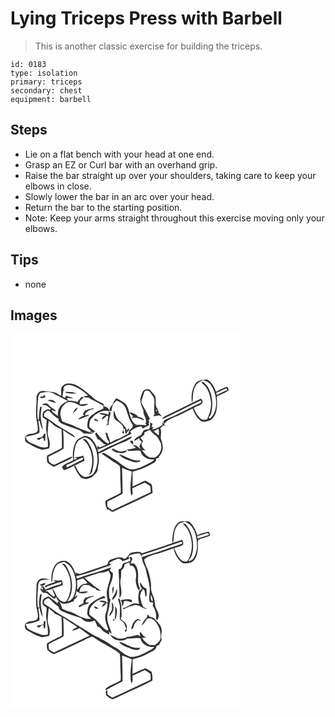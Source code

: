 # Lying Triceps Press with Barbell
> This is another classic exercise for building the triceps.

``` 
id: 0183 
type: isolation 
primary: triceps 
secondary: chest 
equipment: barbell 
``` 

## Steps

 - Lie on a flat bench with your head at one end.
 - Grasp an EZ or Curl bar with an overhand grip.
 - Raise the bar straight up over your shoulders, taking care to keep your elbows in close.
 - Slowly lower the bar in an arc over your head.
 - Return the bar to the starting position.
 - Note: Keep your arms straight throughout this exercise moving only your elbows.

## Tips

 - none

## Images

<svg width="368" height="300" viewBox="0 0 276 225" xmlns="http://www.w3.org/2000/svg">
  <g fill="#FFF">
    <path d="M0 0h276v225H0V0m221.39 60.31c-3.86 6.63-4.91 14.88-3.62 22.36 1.4-3.05.87-6.45 1.25-9.69.51-4.42 1.59-8.97 4.32-12.58 1.85-2.51 5.02-3.32 7.57-4.89 3.69 1.07 7.53 2.52 9.7 5.92 4.53 6.89 6.65 15.35 6.12 23.56-.53 6.12-2.32 12.77-7.44 16.67-.55-.48-1.09-.97-1.62-1.47 2.45-1.63 3.08-4.65 3.69-7.32 1.32-6.99 1.06-14.37-.93-21.21-1.99-5.65-4.78-11.82-10.52-14.51-.09.48-.28 1.45-.37 1.93 6.99 4.69 9.87 13.36 10.82 21.36 1.21 7.77-1.48 15.41-4.69 22.37-2.21.25-4.75 1.01-6.66-.56-4.36-3.29-7.01-8.32-9.11-13.23 3.32-2.84 9.79-2.75 10.83-7.92-.68-1.15-1.35-2.3-2.01-3.45-3.67 1.81-7.33 3.64-11.1 5.23-9.6 5.14-19.57 9.52-29.25 14.49-2.39 1.21-5.22 2.11-6.6 4.6 1.35-.36 2.7-.74 4.01-1.26 14.19-6.77 28.2-13.98 42.45-20.63 2.31 1.81-.79 3.08-2.23 3.78-10.06 4.65-19.86 9.83-29.88 14.55-4.15 1.77-8.42 3.33-12.23 5.77-.78 1.2.25 2.84.07 4.23-.44-.66-1.33-1.97-1.77-2.63.05.9.16 2.7.22 3.6-3.87 2.38-7.93 4.99-12.6 5.23.48-.77 1.45-2.31 1.94-3.08-.6.13-1.79.37-2.38.49.41-1.36.78-2.74 1.06-4.14-.74-.43-2.23-1.3-2.98-1.74.34 2.91.38 5.79-1.35 8.31-2.09.35-4.5-.01-6.23 1.47-1.43 1.39-1.86 3.43-2.89 5.08-2.98 2.11-6.86 3.6-8.8 6.8 2.29.29 4.1-1.67 6.03-2.64.72 1.75 1.83 3.27 3.27 4.49-1.08 1.71-2.02 3.5-2.91 5.32.55 1.14 1.09 2.28 1.62 3.43-2.85-1.96-5.19-5.8-9.18-4.65 1.17.96 2.36 1.93 3.61 2.81-3.41 1-6.81 2.25-10.43 1.83l.68 1.87c5.08 1.11 10.13-1.7 15.14.24 1.59 7.44 9.63 11.15 16.69 10.16-4.16 4.31-10.16 5.9-15.16 8.97-4.54 1.75-9.54 3.73-14.47 2.75-5.6-2.18-10.36-5.96-14.98-9.7-5.41-3.24-10.5-7.02-16.05-10.01l-2.76 1c3.7 2.72 7.72 5 11.28 7.91 3.35 2.72 7.7 4.09 10.58 7.4.86 5.26.5 10.65.7 15.96-.09 5.32.98 10.66.27 15.97-5.17 3.08-10.82 5.25-16.08 8.18-.99.65-2.53 1.43-2.12 2.88.24 2.68.22 5.59 1.8 7.9l-.22.99c.53-.04 1.6-.12 2.13-.15 1.96 1.12 3.98 3.9 6.42 2.32 15.45-7.45 31.2-14.31 46.46-22.16-.12-3.47-.33-6.96-1.13-10.35-2.5-1.41-4.78-3.26-7.47-4.31-1.8.1-3.3 1.2-4.87 1.97-3.42 1.94-7.15 3.22-10.73 4.83.37-5.88.13-11.76.26-17.64 9.2-2.08 17.76-6.14 25.89-10.81 2-.93 2.35-3.09 2.63-5.05 1.2-.44 2.42-.87 3.64-1.29-.24-.12-.71-.36-.95-.48 2.23-2.5 4.42-5.33 4.69-8.8.89-4.48-.67-8.83-2-13.04-.58-4.24 1.31-8.65-.72-12.71 1.25-1.15 2.47-2.34 3.65-3.56.44.31 1.32.93 1.75 1.24l-.72-3.07c4.18-4.87 10.31-7.25 16.16-9.45 6.07-2.65 11.86-5.91 17.86-8.72l.46.5c1.97 5.92 5.2 12.07 10.99 15 3.73 1.13 7.71-.61 11.08-2.17 8.12-6.75 7.04-18.45 6.61-27.92 4.69-2.54 10.09-3.95 14.25-7.36-.15-1.62-1.01-4.78-3.21-3.94-4.11 1.63-8.16 3.49-11.9 5.86-2.31-5.69-4.94-12.18-10.85-14.94-5.12.43-11.68.49-14.48 5.65M63.09 62.1c-3.68 2.71-1.81 7.87-2.29 11.73-.5-.04-1.51-.12-2.02-.17-4.1-4.72-10.95-3.94-16.54-4.93-3.15-.64-7.36-.74-9.07 2.57-2.55 2.65-1.91 6.42-1.88 9.75-.6 5.29-.51 10.62-.64 15.93-.09 6.07 2.43 11.86 2.19 17.92-.17 3.83-4.7 4.53-7.7 4.97-2.89.15-5.88 1.1-7.64 3.54-.52 2.63-.19 6.18 2.59 7.44 5.2 2.81 10.31 5.96 16.02 7.64 3.5.98 7.05-.19 10.4-1.17.59-2.76.97-5.62.37-8.41-.47-3.65-2.72-6.98-2.24-10.76.33-4.67.53-9.35 1.19-13.99 2.2 1.72 4.27 3.59 6.36 5.44 2.78 2.05 5.99 3.41 9.08 4.91.3 7.5.57 15 .37 22.5-5.87 3.09-11.99 5.75-17.71 9.1-.47 2.78-.48 5.85.64 8.49 2.18 2.02 4.88 3.37 7.37 4.94 6.66-3.26 13.51-6.1 20.11-9.46 1.31-.51 1.7-1.9 2.31-3.01-6.96 2.62-13.46 6.29-20.25 9.3-2.86 1.65-5.55-1.23-7.74-2.81-.54-1.96-.63-4.01-.9-6.01 5.85-3.67 12.61-5.77 18.22-9.79.47-7.48-.03-15.01-.53-22.48 4.44 3.61 9.44 6.49 14.43 9.26-.53-1.67-1.73-2.92-3.18-3.81-8.1-5.29-16.87-9.55-24.51-15.53-2.98-2.4-6.31-4.33-9.61-6.25.32-1.47-.66-3.61 1-4.47 1.67-1.08 3.85-3.83 5.72-1.5 3.24 3.26 6.28 6.93 10.61 8.83-.02.55-.05 1.66-.07 2.22 1.17 1.27 2.17 2.83 3.8 3.57 6.91 3.06 14.12 5.34 21.24 7.88 2.54 1.24 4.27 4.14 7.33 4.23 3.45.08 6.99.16 10.36-.71-3.04-.3-5.96-1.2-8.98-1.55 2.65-.6 5.24.1 7.77.83 1.88.45 2.14-1.68 2.53-2.93l-.86 1.31c-1.94-1.81-4.39-3.08-6.1-5.13-.48-2.46.47-4.96.68-7.42 4.93-7.68 13.88-13.75 23.36-11.39-.24-3.96-4.14-5.13-7.32-6.11l.52-2.48c-2.43-1.17-4.87-2.35-7.26-3.6-3.87-1.91-6.45-5.53-10.05-7.82-4.82-4.5-10.36-8.18-16.09-11.4-4.82-1.68-11.37-3.4-15.39.79m95.62 7.35a40.963 40.963 0 0 0-2.98 9.02c-.09 4.73 1.9 9.18 3.74 13.45-.62 5.49 4.97 10 2.55 15.52.29.56.86 1.68 1.15 2.24-3.47-.01-6.9-.74-10.38-.36-4.57-.3-6.62-4.94-8.37-8.52-2.3-6.09-2.38-13.7-7.89-18.06-3.31-1.75-6.07-4.53-9.73-5.54-1.35 1.62-2.56 3.36-3.27 5.36-1.22 3.33-5.07 5.63-4.63 9.5.18 1.44 1.78.71 2.37.06.19-2.44.99-4.77 1.47-7.16 1.43-1.67 2.92-3.29 4.38-4.94 4.39 1.38 8.57 4.07 10.79 8.21 2.72 7.14 4.3 14.94 8.93 21.19-.41 1.28-.23 2.92-1.52 3.74-2.14 1.65-3.28 4.09-4 6.64-4.6 1.87-8.48 5.19-13.25 6.65-2.99 1.01-5.79 2.48-8.49 4.08-.28-.98-.47-1.98-.59-2.99-.53-1.97-1.19-3.92-2.21-5.69-.07-.66-.22-1.99-.3-2.65-.83-.32-1.67-.64-2.51-.96.62 3.99 1.71 8.11 4.41 11.24-.18.59-.54 1.77-.73 2.36-6.25-2.89-10.55-8.57-14.84-13.71-.42.72-.83 1.44-1.24 2.17 1.05 1.98 2 4 2.95 6.03 4.43 1.02 5.77 6.82 10.89 6.3-2.77 1.12-5.44 2.47-8.24 3.53-.81-.43-2.43-1.28-3.25-1.71.22 1.13.66 3.4.87 4.53 14-5.45 27.31-12.5 40.64-19.37-.5-.58-1.51-1.74-2.02-2.32 3.87-3.28 8.61-6.63 13.95-6.13.26.63.78 1.88 1.04 2.5 2.71-1.46 5.61-2.57 8.14-4.33-.21-.63-.64-1.89-.86-2.52.3-.36.91-1.08 1.22-1.44-.39-.23-1.15-.67-1.53-.9.45-.64 1.36-1.92 1.81-2.57-2.51-4.83-4.73-9.83-7.61-14.47-1.13-2-2.79-4.01-2.46-6.46.4-2.73 1.73-5.2 2.42-7.86.61-1.68.58-3.95 2.42-4.86a14.3 14.3 0 0 1 4.08.01c2.06 2.19 3.55 4.85 5.44 7.18 3.09 6.51-.65 13.98 1.55 20.65-.57.84-1.16 1.66-1.75 2.49 2.33.42 4.63-.34 6.88-.86 1.06.47 2.12.94 3.19 1.39-.86-1.89-2.14-3.53-3.88-4.68l.2-2.2c-.61-.19-1.83-.56-2.44-.74l.13 2.51c-.43-.96-.83-1.94-1.23-2.91 1.18.05 2.35.13 3.53.22-6.19-4.86-.5-14-5.9-19.08-1.71-1.93-3.29-4-5.21-5.73-2.83-.19-6.38.07-7.83 2.95m-34.88 22.5c-.13 4.02-.9 9.54 3.26 11.91 3.15 1.82 5.89 4.23 8.08 7.13.02.66.04 1.98.06 2.64l2.27.48c-.03 2.17-.15 4.42 1.07 6.35.8-1.44 1.62-2.87 2.45-4.29l1.01.79c.11-1.32.23-2.64.34-3.96-.72.68-2.16 2.05-2.89 2.74-1.62-6.65-8.53-9.6-12-15.06-1.39-2.84-2.13-5.95-3.65-8.73m-6.03 1.32c-.02.91-.07 2.73-.09 3.65-3.61-1.09-7.37-2.26-11.18-1.63 1.99 2.01 4.92 1.9 7.52 2.32-2.4.96-4.55 2.54-4.3 5.39 1.99-1.33 3.92-2.79 5.54-4.57l1.9.04c-.15 1.76-.3 3.52-.41 5.28-.52.06-1.57.17-2.09.23.49.09 1.48.26 1.98.34-.04 1.02-.11 3.05-.15 4.06-.89.47-1.78.94-2.66 1.43 1.24-.16 2.48-.34 3.73-.52.71-4.84.91-9.82 2.78-14.4-.83-.58-1.71-1.09-2.57-1.62m24.95.75c.94 2.07 2.64 3.51 4.52 4.68-.8.84-1.59 1.67-2.38 2.51 5.45-1.91 10.68.78 15.64 2.79-1.45-3.04-4.66-3.98-7.7-4.6-1.98-3.65-6.48-4.28-10.08-5.38m-42.19 7.68c-.35 3.16 2.77 2.97 4.94 3.28-.91-2.01-3.1-2.52-4.94-3.28m33.75 17.79h2.3c-.51-1.65-1.03-3.3-1.57-4.94-.32 1.64-.54 3.28-.73 4.94m-45.93 2.87c-3.03 1.98-7.07 2.7-9.08 5.97-4.42 6.76-5.01 15.31-4.1 23.15-4.37 2.98-10.33 3.79-13.46 8.35.68 1.24 1.41 2.45 2.18 3.64 1.45-.3 2.84-.78 4.25-1.23 6.89-3.26 13.62-6.85 20.53-10.07.06-2.15-.5-4.21-1.5-6.1-3.51 1.72-7.45 1.32-11.14 2.34.38-6.41.68-13.3 4.3-18.85 1.92-3.1 5.66-3.95 8.72-5.47 7.39 1.39 11.55 8.41 13.54 15.06 2.77 8.64 2.47 18.55-1.84 26.63-1.93 4.08-6.69 5.4-10.79 5.98-6.6-1.08-9.59-8.03-11.91-13.52l-1.68.28c1.6 5.22 4.68 9.77 8.18 13.9 2.89 1.07 5.99 2.71 9.03 1 4.98-1.06 8.26-5.05 10.88-9.12-.07-3.48 1.05-6.82 1.47-10.24.24-3.44-.15-6.88-.39-10.31 2.63-1.08 5.21-2.28 7.79-3.48 7.86-4.25 15.95-8.14 24.38-11.13 2.29-.76 3.96-2.66 6.29-3.3.44-.71 1.33-2.13 1.77-2.84-6.41 2-12.12 5.67-18.28 8.3-7.68 2.98-14.94 6.91-22.31 10.57-.85-5.55-3.42-10.66-6.98-14.98-2.31-3.09-6.07-4.56-9.85-4.53m-1.49 4.38c2.61 2.28 5.31 4.59 6.65 7.89 6.01 10.55 5.89 23.81.73 34.66 2.46-.85 3.46-3.35 4.06-5.66 2.93-11.05 1.52-23.44-4.89-33.05-1.35-2.2-3.53-5.56-6.55-3.84m57.25 1.37c-1.84 2.22 2.2 3.54 3.3 5.01-.11-1.02-.34-3.05-.46-4.07-.8-.93-1.75-1.24-2.84-.94m-20.89 9.52c-.5.18-1.51.53-2.01.71 1.84 2 4.07 3.75 6.84 4.16 4.02.74 9.41 1.49 11.89-2.64-2.01.33-4 .77-6.02 1.1-3.91.93-7.34-1.77-10.7-3.33m7 6.92c3.45 4.91 9.69 6.21 14.88 8.48 3.18 1.48 6.75 1.31 10.06.39l.56-1.69c-9.4 1.72-16.82-5.26-25.5-7.18z"/>
    <path d="M64.34 63.19c2.63-1.73 5.9-2.32 8.92-1.31 7.44 2.35 14.3 6.63 19.73 12.23-1.94.31-3.88.63-5.82.97 2.07 1.57 4.72 1.34 7.18 1.54 1.14.93 2.26 1.94 3.68 2.45 4.4 1.67 8.1 4.7 12.5 6.39.43 1.28.85 2.56 1.28 3.84-3.1 2.42-7.26 2.78-10.26 5.36-2.91 2.33-6.56 4.15-8.13 7.74-.88 2.79-1.25 5.75-1.27 8.68.14 2.75 3.1 3.97 4.7 5.79-6.48.93-11.92-3-17.79-4.95-5.33-3.33-11.58-4.31-17.17-7.06-.67-2.99-1.97-5.85-2.14-8.94.23-5.87 3.54-11.98 9.34-13.96 4.63-.9 9.02 1.33 12.97 3.47 3.62 2.05 8.04 1.06 11.19-1.38-3.4-.5-6.75.5-10.15.51.04-.87.1-2.62.13-3.5 1.36-1.75 2.67-3.72 4.93-4.35-.95-.36-1.92-.7-2.87-1.07-1.72 2.01-3.43 4.04-5.09 6.1-3.39-1.2-6.97-1.47-10.54-1.43l-2.07-2.55c.53-.35 1.05-.7 1.59-1.05 2.05.48 4.14.7 6.24.73-2.74-1.78-5.98-2.41-9.1-3.2-.15.65-.44 1.95-.58 2.6-.85-.41-2.56-1.24-3.41-1.65.46-2.52.85-5.05 1.14-7.59.56-.11 1.67-.31 2.22-.42-.6-.21-1.79-.64-2.39-.86l1.04-3.13m1.17 6.14l1.39 1.63c4.03 1.02 8.23.65 12.34.53-4.21-2.26-9.14-1.66-13.73-2.16m9.31 26.42c.01.25.02.75.03 1 .34-3.84 5.73-4.34 5.46-8.37-2.99 1.42-4.61 4.3-5.49 7.37m15.36-3.37c.1-.58.31-1.73.41-2.3-1.23 2.16-2.55 4.27-3.88 6.38.66.48 1.32.96 1.98 1.45-2.86 1-5.59 2.45-7.75 4.61 4.5-.05 8.24-3.18 12.64-4.03 1.55-2.94-3.28-.25-4.22-.74.23-.67.68-2.02.91-2.7 2.59-2.56 5.74-4.48 9.45-4.81-.02-.22-.04-.68-.06-.9-3.22.84-6.87.66-9.48 3.04zM246.98 70.71c3.8-1.53 7.4-3.5 11.18-5.08 1.31-1.27 2.98 2.36.91 2.27-3.89 1.9-7.9 3.53-11.77 5.44l-.32-2.63z"/>
    <path d="M36.07 70.94c5.05-1.21 10.54-2.03 15.35.49 5.86 3.17 11.73 6.31 17.69 9.28-4.13 1.57-8.18 3.96-10.39 7.94-1.96 2.88-1.75 6.5-1.86 9.82-2.16-1.52-4.26-3.12-6.39-4.69-.31-.68-.92-2.04-1.23-2.73 1.69.75 3.4 1.44 5.13 2.07-.85-2.93-4.14-3.55-6.14-5.44-2.04-1.45-3.31-4.56-6.23-4.14-1.66-.22-2.99.78-4.14 1.81 1.73.2 3.47.28 5.19.52 1.98 1.22 3.56 2.98 5.44 4.33-.51.34-1.03.69-1.54 1.02-1.83-1.98-4.02.4-5.89.94-3.12 1.29-2.62 5.27-2.38 8 1.43 1.25 3.12 2.13 4.73 3.11.05 3.86-.87 7.66-.66 11.52.57 6.96 2.81 13.75 2.01 20.79-7.04 2.78-13.52-2.21-19.91-4.45-3.44-1.27-5.81-4.11-6.89-7.57 5.57-1.59 11.66-1.77 16.64-5 .6-4.71-.59-9.42-1.26-14.05.56.02 1.11.01 1.67 0 .68 3.72 1.76 7.38 3.7 10.66-.18-4.82-2.11-9.38-2.24-14.21-.6-4.52.51-8.97 1.05-13.43-.48-.01-1.45-.04-1.93-.05-1.03 4.77-1.43 9.63-1.49 14.51-.25.45-.76 1.36-1.02 1.81-1.42-7.11-.63-14.37-.43-21.55 1.05-3.85-.37-8.62 3.42-11.31m2.9 4c-1.17.55-3.75-.22-3.67 1.65 2.2 1 4.49.28 6.6-.56-.18-.66-.56-1.97-.74-2.63-.55.39-1.65 1.16-2.19 1.54m5.58 4.88c3.29 1.25 6.68 2.26 10.06 3.25-1.67-3.6-6.64-4.96-10.06-3.25m-5.69 43.03c-2.09 1.95-5.13 1.81-7.72 2.6.96.71 1.93 1.42 2.9 2.14 1.62-.98 2.81-3.03 4.92-2.87.87.75 1.21 1.89 1.02 3.42.39.12 1.17.34 1.57.45.2-2.98.38-5.96.47-8.94-2.03-.32-2.32 1.89-3.16 3.2zM171.68 116.81c2.02-.94 4.01-1.93 6.01-2.92.5 2.63.56 5.31.26 7.97-2.06-1.72-4.23-3.3-6.27-5.05zM160.73 118.32c2.16-1.02 4.31-2.06 6.44-3.14 1.97 2.21 3.84 4.56 6.27 6.28 3.82 1.84 4.67 6.36 6.96 9.58 1.41 5.49.1 12.33-4.87 15.71-2.17 2.43-5.57 1.62-8.44 1.65-2.57-1.8-5.63-3.21-7.07-6.18l-2.49-2.73c1.51.09 3.02.2 4.53.27-2.62-1.86-4.6-4.38-4.74-7.72.57-1.22 1.12-2.45 1.67-3.69-1.02-1.23-2.04-2.47-3.07-3.69 1.4-1.18 2.76-2.39 4.16-3.58.05.49.16 1.45.22 1.93.08-1.57.23-3.14.43-4.69zM75.59 149.57c.85-.86 3.48-1.6 3.91-.09-.67 1.24-3.87 2.13-3.91.09zM67.14 157.35c6.25-2.29 11.88-5.91 18.03-8.4.63-.06 1.9-.2 2.53-.27-1.02 3.04-4.31 3.69-6.82 5.01-4.64 1.98-8.91 4.75-13.6 6.63-.03-.74-.1-2.23-.14-2.97zM133.87 160.86c3.83 1.56 7.76 2.88 11.65 4.3-.71 9.57-2.82 19.34-.63 28.85 2.93-2.07 1.21-5.79 1.28-8.76 4.97-2.29 9.94-4.57 14.93-6.8 2.27 1.41 4.74 2.62 6.68 4.49.4 2.33.42 4.7.55 7.06-15.39 7.21-30.7 14.58-46.16 21.63-2.01-1.42-3.97-2.91-5.98-4.33-.02-2.05-.01-4.1.02-6.14 6.16-2.95 12.32-5.94 18.25-9.33.21-10.33-.42-20.64-.59-30.97z"/>
  </g>
  <g fill="#333">
    <path d="M221.39 60.31c2.8-5.16 9.36-5.22 14.48-5.65 5.91 2.76 8.54 9.25 10.85 14.94 3.74-2.37 7.79-4.23 11.9-5.86 2.2-.84 3.06 2.32 3.21 3.94-4.16 3.41-9.56 4.82-14.25 7.36.43 9.47 1.51 21.17-6.61 27.92-3.37 1.56-7.35 3.3-11.08 2.17-5.79-2.93-9.02-9.08-10.99-15l-.46-.5c-6 2.81-11.79 6.07-17.86 8.72-5.85 2.2-11.98 4.58-16.16 9.45l.72 3.07c-.43-.31-1.31-.93-1.75-1.24-1.18 1.22-2.4 2.41-3.65 3.56 2.03 4.06.14 8.47.72 12.71 1.33 4.21 2.89 8.56 2 13.04-.27 3.47-2.46 6.3-4.69 8.8.24.12.71.36.95.48-1.22.42-2.44.85-3.64 1.29-.28 1.96-.63 4.12-2.63 5.05-8.13 4.67-16.69 8.73-25.89 10.81-.13 5.88.11 11.76-.26 17.64 3.58-1.61 7.31-2.89 10.73-4.83 1.57-.77 3.07-1.87 4.87-1.97 2.69 1.05 4.97 2.9 7.47 4.31.8 3.39 1.01 6.88 1.13 10.35-15.26 7.85-31.01 14.71-46.46 22.16-2.44 1.58-4.46-1.2-6.42-2.32-.53.03-1.6.11-2.13.15l.22-.99c-1.58-2.31-1.56-5.22-1.8-7.9-.41-1.45 1.13-2.23 2.12-2.88 5.26-2.93 10.91-5.1 16.08-8.18.71-5.31-.36-10.65-.27-15.97-.2-5.31.16-10.7-.7-15.96-2.88-3.31-7.23-4.68-10.58-7.4-3.56-2.91-7.58-5.19-11.28-7.91l2.76-1c5.55 2.99 10.64 6.77 16.05 10.01 4.62 3.74 9.38 7.52 14.98 9.7 4.93.98 9.93-1 14.47-2.75 5-3.07 11-4.66 15.16-8.97-7.06.99-15.1-2.72-16.69-10.16-5.01-1.94-10.06.87-15.14-.24l-.68-1.87c3.62.42 7.02-.83 10.43-1.83-1.25-.88-2.44-1.85-3.61-2.81 3.99-1.15 6.33 2.69 9.18 4.65-.53-1.15-1.07-2.29-1.62-3.43.89-1.82 1.83-3.61 2.91-5.32a11.671 11.671 0 0 1-3.27-4.49c-1.93.97-3.74 2.93-6.03 2.64 1.94-3.2 5.82-4.69 8.8-6.8 1.03-1.65 1.46-3.69 2.89-5.08 1.73-1.48 4.14-1.12 6.23-1.47 1.73-2.52 1.69-5.4 1.35-8.31.75.44 2.24 1.31 2.98 1.74-.28 1.4-.65 2.78-1.06 4.14.59-.12 1.78-.36 2.38-.49-.49.77-1.46 2.31-1.94 3.08 4.67-.24 8.73-2.85 12.6-5.23-.06-.9-.17-2.7-.22-3.6.44.66 1.33 1.97 1.77 2.63.18-1.39-.85-3.03-.07-4.23 3.81-2.44 8.08-4 12.23-5.77 10.02-4.72 19.82-9.9 29.88-14.55 1.44-.7 4.54-1.97 2.23-3.78-14.25 6.65-28.26 13.86-42.45 20.63-1.31.52-2.66.9-4.01 1.26 1.38-2.49 4.21-3.39 6.6-4.6 9.68-4.97 19.65-9.35 29.25-14.49 3.77-1.59 7.43-3.42 11.1-5.23.66 1.15 1.33 2.3 2.01 3.45-1.04 5.17-7.51 5.08-10.83 7.92 2.1 4.91 4.75 9.94 9.11 13.23 1.91 1.57 4.45.81 6.66.56 3.21-6.96 5.9-14.6 4.69-22.37-.95-8-3.83-16.67-10.82-21.36.09-.48.28-1.45.37-1.93 5.74 2.69 8.53 8.86 10.52 14.51 1.99 6.84 2.25 14.22.93 21.21-.61 2.67-1.24 5.69-3.69 7.32.53.5 1.07.99 1.62 1.47 5.12-3.9 6.91-10.55 7.44-16.67.53-8.21-1.59-16.67-6.12-23.56-2.17-3.4-6.01-4.85-9.7-5.92-2.55 1.57-5.72 2.38-7.57 4.89-2.73 3.61-3.81 8.16-4.32 12.58-.38 3.24.15 6.64-1.25 9.69-1.29-7.48-.24-15.73 3.62-22.36m25.59 10.4l.32 2.63c3.87-1.91 7.88-3.54 11.77-5.44 2.07.09.4-3.54-.91-2.27-3.78 1.58-7.38 3.55-11.18 5.08m-75.3 46.1c2.04 1.75 4.21 3.33 6.27 5.05.3-2.66.24-5.34-.26-7.97-2 .99-3.99 1.98-6.01 2.92m-10.95 1.51c-.2 1.55-.35 3.12-.43 4.69-.06-.48-.17-1.44-.22-1.93-1.4 1.19-2.76 2.4-4.16 3.58 1.03 1.22 2.05 2.46 3.07 3.69-.55 1.24-1.1 2.47-1.67 3.69.14 3.34 2.12 5.86 4.74 7.72-1.51-.07-3.02-.18-4.53-.27l2.49 2.73c1.44 2.97 4.5 4.38 7.07 6.18 2.87-.03 6.27.78 8.44-1.65 4.97-3.38 6.28-10.22 4.87-15.71-2.29-3.22-3.14-7.74-6.96-9.58-2.43-1.72-4.3-4.07-6.27-6.28-2.13 1.08-4.28 2.12-6.44 3.14m-26.86 42.54c.17 10.33.8 20.64.59 30.97-5.93 3.39-12.09 6.38-18.25 9.33-.03 2.04-.04 4.09-.02 6.14 2.01 1.42 3.97 2.91 5.98 4.33 15.46-7.05 30.77-14.42 46.16-21.63-.13-2.36-.15-4.73-.55-7.06-1.94-1.87-4.41-3.08-6.68-4.49-4.99 2.23-9.96 4.51-14.93 6.8-.07 2.97 1.65 6.69-1.28 8.76-2.19-9.51-.08-19.28.63-28.85-3.89-1.42-7.82-2.74-11.65-4.3zM63.09 62.1c4.02-4.19 10.57-2.47 15.39-.79 5.73 3.22 11.27 6.9 16.09 11.4 3.6 2.29 6.18 5.91 10.05 7.82 2.39 1.25 4.83 2.43 7.26 3.6l-.52 2.48c3.18.98 7.08 2.15 7.32 6.11-9.48-2.36-18.43 3.71-23.36 11.39-.21 2.46-1.16 4.96-.68 7.42 1.71 2.05 4.16 3.32 6.1 5.13l.86-1.31c-.39 1.25-.65 3.38-2.53 2.93-2.53-.73-5.12-1.43-7.77-.83 3.02.35 5.94 1.25 8.98 1.55-3.37.87-6.91.79-10.36.71-3.06-.09-4.79-2.99-7.33-4.23-7.12-2.54-14.33-4.82-21.24-7.88-1.63-.74-2.63-2.3-3.8-3.57.02-.56.05-1.67.07-2.22-4.33-1.9-7.37-5.57-10.61-8.83-1.87-2.33-4.05.42-5.72 1.5-1.66.86-.68 3-1 4.47 3.3 1.92 6.63 3.85 9.61 6.25 7.64 5.98 16.41 10.24 24.51 15.53 1.45.89 2.65 2.14 3.18 3.81-4.99-2.77-9.99-5.65-14.43-9.26.5 7.47 1 15 .53 22.48-5.61 4.02-12.37 6.12-18.22 9.79.27 2 .36 4.05.9 6.01 2.19 1.58 4.88 4.46 7.74 2.81 6.79-3.01 13.29-6.68 20.25-9.3-.61 1.11-1 2.5-2.31 3.01-6.6 3.36-13.45 6.2-20.11 9.46-2.49-1.57-5.19-2.92-7.37-4.94-1.12-2.64-1.11-5.71-.64-8.49 5.72-3.35 11.84-6.01 17.71-9.1.2-7.5-.07-15-.37-22.5-3.09-1.5-6.3-2.86-9.08-4.91-2.09-1.85-4.16-3.72-6.36-5.44-.66 4.64-.86 9.32-1.19 13.99-.48 3.78 1.77 7.11 2.24 10.76.6 2.79.22 5.65-.37 8.41-3.35.98-6.9 2.15-10.4 1.17-5.71-1.68-10.82-4.83-16.02-7.64-2.78-1.26-3.11-4.81-2.59-7.44 1.76-2.44 4.75-3.39 7.64-3.54 3-.44 7.53-1.14 7.7-4.97.24-6.06-2.28-11.85-2.19-17.92.13-5.31.04-10.64.64-15.93-.03-3.33-.67-7.1 1.88-9.75 1.71-3.31 5.92-3.21 9.07-2.57 5.59.99 12.44.21 16.54 4.93.51.05 1.52.13 2.02.17.48-3.86-1.39-9.02 2.29-11.73m1.25 1.09l-1.04 3.13c.6.22 1.79.65 2.39.86-.55.11-1.66.31-2.22.42-.29 2.54-.68 5.07-1.14 7.59.85.41 2.56 1.24 3.41 1.65.14-.65.43-1.95.58-2.6 3.12.79 6.36 1.42 9.1 3.2-2.1-.03-4.19-.25-6.24-.73-.54.35-1.06.7-1.59 1.05l2.07 2.55c3.57-.04 7.15.23 10.54 1.43 1.66-2.06 3.37-4.09 5.09-6.1.95.37 1.92.71 2.87 1.07-2.26.63-3.57 2.6-4.93 4.35-.03.88-.09 2.63-.13 3.5 3.4-.01 6.75-1.01 10.15-.51-3.15 2.44-7.57 3.43-11.19 1.38-3.95-2.14-8.34-4.37-12.97-3.47-5.8 1.98-9.11 8.09-9.34 13.96.17 3.09 1.47 5.95 2.14 8.94 5.59 2.75 11.84 3.73 17.17 7.06 5.87 1.95 11.31 5.88 17.79 4.95-1.6-1.82-4.56-3.04-4.7-5.79.02-2.93.39-5.89 1.27-8.68 1.57-3.59 5.22-5.41 8.13-7.74 3-2.58 7.16-2.94 10.26-5.36-.43-1.28-.85-2.56-1.28-3.84-4.4-1.69-8.1-4.72-12.5-6.39-1.42-.51-2.54-1.52-3.68-2.45-2.46-.2-5.11.03-7.18-1.54 1.94-.34 3.88-.66 5.82-.97-5.43-5.6-12.29-9.88-19.73-12.23-3.02-1.01-6.29-.42-8.92 1.31m-28.27 7.75c-3.79 2.69-2.37 7.46-3.42 11.31-.2 7.18-.99 14.44.43 21.55.26-.45.77-1.36 1.02-1.81.06-4.88.46-9.74 1.49-14.51.48.01 1.45.04 1.93.05-.54 4.46-1.65 8.91-1.05 13.43.13 4.83 2.06 9.39 2.24 14.21-1.94-3.28-3.02-6.94-3.7-10.66-.56.01-1.11.02-1.67 0 .67 4.63 1.86 9.34 1.26 14.05-4.98 3.23-11.07 3.41-16.64 5 1.08 3.46 3.45 6.3 6.89 7.57 6.39 2.24 12.87 7.23 19.91 4.45.8-7.04-1.44-13.83-2.01-20.79-.21-3.86.71-7.66.66-11.52-1.61-.98-3.3-1.86-4.73-3.11-.24-2.73-.74-6.71 2.38-8 1.87-.54 4.06-2.92 5.89-.94.51-.33 1.03-.68 1.54-1.02-1.88-1.35-3.46-3.11-5.44-4.33-1.72-.24-3.46-.32-5.19-.52 1.15-1.03 2.48-2.03 4.14-1.81 2.92-.42 4.19 2.69 6.23 4.14 2 1.89 5.29 2.51 6.14 5.44a80.82 80.82 0 0 1-5.13-2.07c.31.69.92 2.05 1.23 2.73 2.13 1.57 4.23 3.17 6.39 4.69.11-3.32-.1-6.94 1.86-9.82 2.21-3.98 6.26-6.37 10.39-7.94-5.96-2.97-11.83-6.11-17.69-9.28-4.81-2.52-10.3-1.7-15.35-.49z"/>
    <path d="M158.71 69.45c1.45-2.88 5-3.14 7.83-2.95 1.92 1.73 3.5 3.8 5.21 5.73 5.4 5.08-.29 14.22 5.9 19.08-1.18-.09-2.35-.17-3.53-.22.4.97.8 1.95 1.23 2.91l-.13-2.51c.61.18 1.83.55 2.44.74l-.2 2.2c1.74 1.15 3.02 2.79 3.88 4.68-1.07-.45-2.13-.92-3.19-1.39-2.25.52-4.55 1.28-6.88.86.59-.83 1.18-1.65 1.75-2.49-2.2-6.67 1.54-14.14-1.55-20.65-1.89-2.33-3.38-4.99-5.44-7.18a14.3 14.3 0 0 0-4.08-.01c-1.84.91-1.81 3.18-2.42 4.86-.69 2.66-2.02 5.13-2.42 7.86-.33 2.45 1.33 4.46 2.46 6.46 2.88 4.64 5.1 9.64 7.61 14.47-.45.65-1.36 1.93-1.81 2.57.38.23 1.14.67 1.53.9-.31.36-.92 1.08-1.22 1.44.22.63.65 1.89.86 2.52-2.53 1.76-5.43 2.87-8.14 4.33-.26-.62-.78-1.87-1.04-2.5-5.34-.5-10.08 2.85-13.95 6.13.51.58 1.52 1.74 2.02 2.32-13.33 6.87-26.64 13.92-40.64 19.37-.21-1.13-.65-3.4-.87-4.53.82.43 2.44 1.28 3.25 1.71 2.8-1.06 5.47-2.41 8.24-3.53-5.12.52-6.46-5.28-10.89-6.3-.95-2.03-1.9-4.05-2.95-6.03.41-.73.82-1.45 1.24-2.17 4.29 5.14 8.59 10.82 14.84 13.71.19-.59.55-1.77.73-2.36-2.7-3.13-3.79-7.25-4.41-11.24.84.32 1.68.64 2.51.96.08.66.23 1.99.3 2.65 1.02 1.77 1.68 3.72 2.21 5.69.12 1.01.31 2.01.59 2.99 2.7-1.6 5.5-3.07 8.49-4.08 4.77-1.46 8.65-4.78 13.25-6.65.72-2.55 1.86-4.99 4-6.64 1.29-.82 1.11-2.46 1.52-3.74-4.63-6.25-6.21-14.05-8.93-21.19-2.22-4.14-6.4-6.83-10.79-8.21-1.46 1.65-2.95 3.27-4.38 4.94-.48 2.39-1.28 4.72-1.47 7.16-.59.65-2.19 1.38-2.37-.06-.44-3.87 3.41-6.17 4.63-9.5.71-2 1.92-3.74 3.27-5.36 3.66 1.01 6.42 3.79 9.73 5.54 5.51 4.36 5.59 11.97 7.89 18.06 1.75 3.58 3.8 8.22 8.37 8.52 3.48-.38 6.91.35 10.38.36-.29-.56-.86-1.68-1.15-2.24 2.42-5.52-3.17-10.03-2.55-15.52-1.84-4.27-3.83-8.72-3.74-13.45.64-3.1 1.64-6.15 2.98-9.02zM65.51 69.33c4.59.5 9.52-.1 13.73 2.16-4.11.12-8.31.49-12.34-.53l-1.39-1.63zM38.97 74.94c.54-.38 1.64-1.15 2.19-1.54.18.66.56 1.97.74 2.63-2.11.84-4.4 1.56-6.6.56-.08-1.87 2.5-1.1 3.67-1.65zM44.55 79.82c3.42-1.71 8.39-.35 10.06 3.25-3.38-.99-6.77-2-10.06-3.25zM74.82 95.75c.88-3.07 2.5-5.95 5.49-7.37.27 4.03-5.12 4.53-5.46 8.37-.01-.25-.02-.75-.03-1zM90.18 92.38c2.61-2.38 6.26-2.2 9.48-3.04.02.22.04.68.06.9-3.71.33-6.86 2.25-9.45 4.81-.23.68-.68 2.03-.91 2.7.94.49 5.77-2.2 4.22.74-4.4.85-8.14 3.98-12.64 4.03 2.16-2.16 4.89-3.61 7.75-4.61-.66-.49-1.32-.97-1.98-1.45 1.33-2.11 2.65-4.22 3.88-6.38-.1.57-.31 1.72-.41 2.3z"/>
    <path d="M123.83 91.95c1.52 2.78 2.26 5.89 3.65 8.73 3.47 5.46 10.38 8.41 12 15.06.73-.69 2.17-2.06 2.89-2.74-.11 1.32-.23 2.64-.34 3.96l-1.01-.79c-.83 1.42-1.65 2.85-2.45 4.29-1.22-1.93-1.1-4.18-1.07-6.35l-2.27-.48c-.02-.66-.04-1.98-.06-2.64-2.19-2.9-4.93-5.31-8.08-7.13-4.16-2.37-3.39-7.89-3.26-11.91zM117.8 93.27c.86.53 1.74 1.04 2.57 1.62-1.87 4.58-2.07 9.56-2.78 14.4-1.25.18-2.49.36-3.73.52.88-.49 1.77-.96 2.66-1.43.04-1.01.11-3.04.15-4.06-.5-.08-1.49-.25-1.98-.34.52-.06 1.57-.17 2.09-.23.11-1.76.26-3.52.41-5.28l-1.9-.04c-1.62 1.78-3.55 3.24-5.54 4.57-.25-2.85 1.9-4.43 4.3-5.39-2.6-.42-5.53-.31-7.52-2.32 3.81-.63 7.57.54 11.18 1.63.02-.92.07-2.74.09-3.65zM142.75 94.02c3.6 1.1 8.1 1.73 10.08 5.38 3.04.62 6.25 1.56 7.7 4.6-4.96-2.01-10.19-4.7-15.64-2.79.79-.84 1.58-1.67 2.38-2.51-1.88-1.17-3.58-2.61-4.52-4.68zM100.56 101.7c1.84.76 4.03 1.27 4.94 3.28-2.17-.31-5.29-.12-4.94-3.28z"/>
    <path d="M134.31 119.49c.19-1.66.41-3.3.73-4.94.54 1.64 1.06 3.29 1.57 4.94h-2.3zM38.86 122.85c.84-1.31 1.13-3.52 3.16-3.2-.09 2.98-.27 5.96-.47 8.94-.4-.11-1.18-.33-1.57-.45.19-1.53-.15-2.67-1.02-3.42-2.11-.16-3.3 1.89-4.92 2.87-.97-.72-1.94-1.43-2.9-2.14 2.59-.79 5.63-.65 7.72-2.6zM88.38 122.36c3.78-.03 7.54 1.44 9.85 4.53 3.56 4.32 6.13 9.43 6.98 14.98 7.37-3.66 14.63-7.59 22.31-10.57 6.16-2.63 11.87-6.3 18.28-8.3-.44.71-1.33 2.13-1.77 2.84-2.33.64-4 2.54-6.29 3.3-8.43 2.99-16.52 6.88-24.38 11.13-2.58 1.2-5.16 2.4-7.79 3.48.24 3.43.63 6.87.39 10.31-.42 3.42-1.54 6.76-1.47 10.24-2.62 4.07-5.9 8.06-10.88 9.12-3.04 1.71-6.14.07-9.03-1-3.5-4.13-6.58-8.68-8.18-13.9l1.68-.28c2.32 5.49 5.31 12.44 11.91 13.52 4.1-.58 8.86-1.9 10.79-5.98 4.31-8.08 4.61-17.99 1.84-26.63-1.99-6.65-6.15-13.67-13.54-15.06-3.06 1.52-6.8 2.37-8.72 5.47-3.62 5.55-3.92 12.44-4.3 18.85 3.69-1.02 7.63-.62 11.14-2.34 1 1.89 1.56 3.95 1.5 6.1-6.91 3.22-13.64 6.81-20.53 10.07-1.41.45-2.8.93-4.25 1.23-.77-1.19-1.5-2.4-2.18-3.64 3.13-4.56 9.09-5.37 13.46-8.35-.91-7.84-.32-16.39 4.1-23.15 2.01-3.27 6.05-3.99 9.08-5.97m-12.79 27.21c.04 2.04 3.24 1.15 3.91-.09-.43-1.51-3.06-.77-3.91.09m-8.45 7.78c.04.74.11 2.23.14 2.97 4.69-1.88 8.96-4.65 13.6-6.63 2.51-1.32 5.8-1.97 6.82-5.01-.63.07-1.9.21-2.53.27-6.15 2.49-11.78 6.11-18.03 8.4z"/>
    <path d="M86.89 126.74c3.02-1.72 5.2 1.64 6.55 3.84 6.41 9.61 7.82 22 4.89 33.05-.6 2.31-1.6 4.81-4.06 5.66 5.16-10.85 5.28-24.11-.73-34.66-1.34-3.3-4.04-5.61-6.65-7.89zM144.14 128.11c1.09-.3 2.04.01 2.84.94.12 1.02.35 3.05.46 4.07-1.1-1.47-5.14-2.79-3.3-5.01zM123.25 137.63c3.36 1.56 6.79 4.26 10.7 3.33 2.02-.33 4.01-.77 6.02-1.1-2.48 4.13-7.87 3.38-11.89 2.64-2.77-.41-5-2.16-6.84-4.16.5-.18 1.51-.53 2.01-.71zM130.25 144.55c8.68 1.92 16.1 8.9 25.5 7.18l-.56 1.69c-3.31.92-6.88 1.09-10.06-.39-5.19-2.27-11.43-3.57-14.88-8.48z"/>
  </g>
</svg>

<svg width="368" height="300" viewBox="0 0 276 225" xmlns="http://www.w3.org/2000/svg">
  <g fill="#FFF">
    <path d="M0 0h204.49c-3.8 1.01-6.2 4.42-7.61 7.87-2.28 5.73-2.94 12-2.55 18.12-12.14 4.11-24.27 8.3-36.44 12.35-2.95-2.98-7.23-1.49-10.89-1.21-5.31-.07-5.53 7.3-10.62 7.85-4.69-3.65-10.73-.85-15.64.84-2.69.83-3.92 3.49-4.39 6.06-10.76 3.51-21.45 7.27-32.18 10.84-2.11.72-4.05-.66-5.92-1.42.15.81.44 2.45.59 3.27-2.11-5.55-4.22-11.6-9.11-15.35-4.39-3.58-10.95-1.64-14.95 1.58-4.9 6.01-6.45 14.45-5.48 22.01 1.18-.22.76-1.85 1.01-2.69.26-5.94.97-12.26 4.67-17.15 2.02-3.02 5.94-3.22 9.06-4.38 8.18 2.93 12.09 11.45 13.78 19.38 1.25 6.54.96 13.43-1.21 19.75-1.34 3.81-3.94 7.68-8.32 8.22 8.55-11.94 6.44-28.61-.47-40.83-1.2-2.04-3.15-5.61-5.96-3.9 4.92 3.98 7.37 9.99 9.16 15.87 2.24 9.63 1.39 20.36-4.09 28.78-2.81 1.77-6.39-.21-8.48-2.32-3.79-3.53-4.64-8.94-7.81-12.89 4.1-1.34 8.15-2.8 12.24-4.16-.14-2.16-.68-4.26-1.61-6.22-3.18 1.35-6.53.36-9.8.82.66.36 1.98 1.09 2.64 1.46-4.15 1.22-8.27 2.58-12.17 4.45-1.66.46.69 3.77 1.92.96 5.81-1.63 11.32-4.26 17.26-5.44l-.4 2.76c-6.44 1.9-12.89 3.88-19.02 6.67-.5-2.58-2.26-4.96-5.2-3.81.38.79.98 1.31 1.78 1.57h.33c.08.95.15 1.89.2 2.84-.87-.94-1.75-1.87-2.69-2.74-.78 2.64 1.51 4.2 2.98 5.85 1.73.2 3.83-.42 5.14 1.05 2.69 2.51 5.62 4.74 8.92 6.39.51-.81 1.02-1.61 1.54-2.42 1.22 3.89 4.58 6.88 8.41 8.1 3.95.33 7.76-1.06 11.3-2.66.95.58 1.54.27 1.42-.91l.17-.79c1.44-2.03 4.36-3.04 4.39-5.92-1.03.74-2.05 1.51-3.05 2.29h-.14c1-2.28 1.74-4.68 2.02-7.16 3.8 3.7 9.69 3.55 14 .82-3.4-1.3-6.99.23-10.48.09.49-2.22.9-4.64 2.63-6.28 1.96-2.92 5.83-1.58 8.75-1.74 2.41 2.15 5.47 3.26 8.4 4.5l.2 1.18c1.79.54 3.58 1.09 5.4 1.54-1.76-2.91-5.13-4.01-7.6-6.14-3.8-3.42-7.97-6.39-11.7-9.89 5.06-1.73 10.11-3.48 15.21-5.06 4.43-1.42 9.37-.86 13.41-3.5 1.05 2.18 2.96 4.26 2.5 6.87-.55 5.49-2.97 10.58-3.99 15.98-1.25 5.28.44 10.63.87 15.9-1-.67-2-1.35-2.97-2.05-2.47-.5-5.14-1.49-7.41.14 2.27.72 4.6 1.21 6.94 1.65-1.97 1.25-3.76 2.84-3.65 5.38 2.07-1.55 4.76-2.8 5.31-5.62l1.5 1.74c-.65 3.68-.64 7.52-2.14 11.01-2.41 6.61.9 13.28 3.05 19.44-.15.3-.44.88-.58 1.18-1.73.38-3.08-1.21-4.38-2.09-3.6-3.4-6.88-7.13-10.14-10.84-2.34-2.39-5.5-3.82-7.71-6.32-.56-4.26.84-8.8 4.1-11.72 3.88-4.55 9.51-7.07 15.35-7.91-.44-.63-1.31-1.89-1.75-2.52-6.45 2.46-12.74 5.73-17.54 10.81-2.27 2.71-2.36 6.49-2.65 9.84-.5 3.13 2.63 4.82 4.41 6.83-8.98 1.11-16.2-4.9-24.02-8.1-3.7-1.01-7.32-2.27-10.7-4.1-.62-3.19-1.59-6.49-4.07-8.76-.34.58-1.03 1.75-1.38 2.33-3.69-2.74-7.03-5.96-11.12-8.14-2.88 1.53-7.31 2.69-6.76 6.85-1.09 3.66 2.9 4.7 4.83 6.86.19 3.75-.86 7.44-.56 11.19.54 6.92 2.8 13.68 1.95 20.68-2.93.72-6.04 1.23-8.92-.03-4.54-1.81-9.2-3.47-13.46-5.89-2.54-1.21-3.34-3.98-4.19-6.42 5.69-1.05 11.51-1.92 16.69-4.7-.07-4.47-.52-8.92-1.35-13.31.48-.66.95-1.32 1.43-1.97.43 4.16 1.63 8.24 3.88 11.79-.51-5.11-2.24-10.02-2.42-15.17-.36-4.21.66-8.35 1.14-12.5l-1.96.04c-1.09 5.24-1.78 10.6-.94 15.93-.47-.12-1.42-.35-1.89-.47-.6-7.4-.85-14.95.39-22.28-.15-3.43-.14-7.43 2.93-9.67 4-1.11 8.18-1.2 12.3-1.47-4.34-.3-8.97-2.16-13.2-.38-2.3 1.88-4.21 4.72-3.93 7.82.08 9.72-1.67 19.58.58 29.18.48 3.73 2.26 8.04-.07 11.49-3.56 2.85-8.64 1.45-12.31 3.92-3.48 1.83-2.6 7.68.66 9.28 5.15 2.83 10.25 5.96 15.94 7.62 3.53 1.01 7.11-.17 10.5-1.13.5-2.77.98-5.61.37-8.4-.55-3.67-2.63-7.07-2.24-10.86.27-4.63.55-9.25 1.19-13.84 2.12 1.68 4.18 3.44 6.33 5.1.24.36.73 1.09.98 1.45 2.77 1.06 5.42 2.4 8.08 3.7.33 7.49.59 15 .39 22.51-5.87 3.14-12.05 5.71-17.72 9.16-.44 2.75-.53 5.81.66 8.38 2.13 2.01 4.67 3.66 7.37 4.8 12.33-5.23 24.33-11.28 36.49-16.91 3.11-1.36 6.06-3.27 9.41-3.99 3.37 1.34 6.18 3.75 9.3 5.56 4.66 3.07 9.89 5.13 14.47 8.33 3.13 2.24 6.91 3.68 9.49 6.62.97 5.64.5 11.42.76 17.12-.04 4.93.97 9.89.21 14.8-5.61 3.62-12.22 5.49-17.64 9.41l-.52 2.64c6.54-4.14 13.68-7.2 20.47-10.9.43-10.33-.45-20.66-.43-31 3.93 1.37 7.88 2.71 11.67 4.45-1.12 9.44-2.77 19.15-.74 28.58 2.85-2.16 1.28-5.87 1.37-8.87 4.96-2.2 9.89-4.49 14.84-6.72 2.26 1.41 4.75 2.59 6.66 4.5.48 2.27.6 4.63.36 6.95-3.43 2.14-7.26 3.54-10.89 5.3-11.68 5.47-23.27 11.14-35.06 16.37-1.95-1.37-3.92-2.7-5.9-4.01-.03-1.78-.05-3.56-.06-5.34-.71.67-1.42 1.35-2.13 2.03.18 1.55.46 3.08.84 4.6 2.14 1.94 4.62 3.56 7.27 4.71 4.04-1.06 7.62-3.37 11.45-5.01 12.09-6.04 24.68-11.13 36.55-17.56.61-3.49-.14-7.03-.78-10.45-2.49-1.46-4.8-3.32-7.53-4.33-5.42 1.6-10.26 4.79-15.56 6.79.32-5.81.23-11.63.14-17.44 5.87-1.92 11.96-3.36 17.36-6.47 4.36-2.59 11-3.8 11.64-9.85l2.7-.84c.95-2.11 2.11-4.1 3.37-6.03-2.07-4.22.64-8.8-.25-13.19-.71-4.88-4.7-8.15-7.69-11.71-1.55-2.12-4.31-2.36-6.62-3.11-.81-.86-1.4-2.06-2.64-2.35-.27 1.19-.51 2.38-.72 3.59-3.07 2.38-5.16 5.71-6.32 9.4 2.33-1.98 4.09-4.48 5.82-6.97 1.89-3.15 6.37-1.71 8.71.17 6.44 5.97 9.44 15.14 7.89 23.78-1.22 2.24-3.15 4.02-5.17 5.54-2.12 1.6-4.96.72-7.42.89-3.76-2.09-6.81-5.09-9.23-8.63 1.74-.18 3.49-.37 5.23-.55-2.9-.8-4.92-2.84-6.08-5.55-.53-.14-1.58-.41-2.1-.55.18 1.74.48 3.47.88 5.17-.91-.71-1.81-1.42-2.71-2.12-4.31.81-8.52 2.5-12.98 2.19-3.06 2.7-7.24 2.31-11.03 2.32-3.15-1.83-6.44-3.39-9.82-4.75 1.89 2.09 3.55 4.63 6.23 5.78 4.87 1.83 10.73 2.14 14.99-1.29 5.23.76 10.47-1.68 15.6.16 1.52 7.43 9.65 10.72 16.54 10.17-1.53 1.42-3.15 2.76-5.03 3.68-7.43 3.64-14.91 8.63-23.53 8.15-5.53-1.66-10.27-5.29-14.65-8.95-2.47-2.04-5.53-3.13-8.12-4.97-4.86-3.75-10.42-6.42-15.79-9.34-9.57-4.29-17.74-11.01-27.03-15.81-9.62-6.91-20.52-11.85-29.8-19.26-2.55-1.95-5.46-3.36-7.98-5.34-2.05-3.4 2.23-6.63 5.11-6.76 3.97 2.97 6.77 7.39 11.4 9.54.76 2.31 1.62 4.98 4.14 5.89 7.18 3.12 14.59 5.71 22.07 7.97 2.57 1.25 4.36 3.76 7.11 4.69 3.57.91 7.18-.23 10.58-1.23 1.13 2.4 2.22 4.81 3.34 7.22 1.89.76 3.66 1.8 4.87 3.48 2.37 3.05 6.03 4.51 9.35 6.23-.13-1.19-.29-2.37-.38-3.56 1.04.98 2.07 1.97 3.13 2.94-.81-4.7-2.87-9.03-4.4-13.52-1.32-4.41-1.2-9.23.16-13.62 1.54-4.61 1.52-9.53 2.84-14.19-.49-.69-.98-1.37-1.46-2.04-.09-2.66-.29-5.31-.35-7.96-.32-7.77 5.76-14.41 4.51-22.26-1.23-.86-2.44-1.72-3.63-2.6.59-1.27 1.19-2.55 1.77-3.83-6.84 1.97-13.45 4.64-20.32 6.5-7.18 1.82-14.08 4.52-21.06 6.97-.14-.75-.41-2.25-.54-2.99 10.97-2.51 21.55-6.35 32.13-10.12 3.42-1.31 7.45-1.66 10.03-4.53-.72-.19-2.16-.56-2.88-.74 2.86-3.11 7.12-4 10.77-5.84 2 .58 4.3 1.02 5.19 3.19 2.66-.79 5.3-1.66 7.95-2.51.08-1.47-.95-3.49.83-4.3 3.61-1.96 7.94-2.17 11.96-2.47 3.44 3.4 2.57 8.83 4.93 12.82 2.43 4 3.05 8.68 4 13.17 1.3 4.77 2.45 9.6 3.12 14.51.89 5.67-1.41 11.37-.12 17.02.61 1.65 3 .93 4.34 1.55-.17 1.27-.33 2.55-.5 3.83 2.97 4.56 5.02 9.99 3.83 15.5.58.62 1.16 1.23 1.76 1.84.84-2.17 1.88-4.46 1.51-6.84-.61-3.6-3.13-6.49-4.01-9.99-.74-3.84-.56-7.91-2.26-11.52-1.63-3.73-3.18-7.65-2.86-11.8.34-6.58-1.82-12.85-3.35-19.14-1.7-4.52-4.28-8.72-4.9-13.59 4.79-4.49 11.33-5.82 17.47-7.41 6.01-1.9 11.93-4.11 17.89-6.15 1.15 6.55 4.44 12.94 9.73 17.09 3.53 2.12 7.96.73 11.68-.18 4.78-3.02 6.89-8.9 7.41-14.3.6-4.19-.06-8.46.55-12.63 4.55-2.23 9.73-2.79 14.23-5.15.08-1.75-.58-3.43-1.73-4.73-4.71.59-9.14 2.49-13.56 4.12-1.93-6.21-4.72-12.36-9.95-16.49l1.05-.01H276v225H0V0m142.8 42.54c.26 1.61 1.34 3.26.74 4.92-2.52 1.61-5.57 1.87-8.27 3.03-1.55 1.67-1.14 4.36-2.67 6.04-.95.43-1.9.83-2.87 1.2-.25 5.79 1.04 11.51.58 17.29-.21 4.01.61 7.98.42 11.99.05 1.6-.39 3.33.46 4.8 4.73-6.82-.95-15.4 1.06-22.88.86-3.23.28-6.59.73-9.86 1.68-2 4.1-3.8 3.57-6.74 1.76-1.55 3.8-2.63 6.21-2.55.11.77.33 2.29.43 3.06 1.18.28 2.37.51 3.57.69 3.84 3.81 4.52 9.43 3.77 14.56-.89 5.22.79 10.45 3.5 14.88.48-.76.95-1.51 1.41-2.28-2.82-4.73-2.51-10.36-2.23-15.64-.01-5.14-.95-11.03-5.09-14.53-1.37.05-2.74.09-4.1.13.76-1.9 1.63-3.75 2.18-5.73.02-1.9-1.81-2.52-3.4-2.38m12.74 30.41c-.74 2.94.91 5.5 2.18 8-1.09.8-2.16 1.64-3.25 2.44-1.52 5.1-1.58 10.42-.07 15.54-2.3-.27-4.7-.97-6.99-.26-4.22 1.25-7.55 4.59-12.03 5.11-.02.51-.05 1.53-.06 2.04 4.51-2.62 9.48-4.52 14.61-5.45 1.93.32 3.95.6 5.75 1.39 2.36 2.12 5.49 2.89 8.48 3.68-1.36-.93-2.74-1.88-4.35-2.29-2.77-3.48-3.03-7.99-4.13-12.12-.56-2.13.62-4.22 1.06-6.27.85-1.12 1.67-2.29 2.09-3.66 3.53 1.73 1.9 6.38 3.42 9.37 2.25-2.68.51-6.7 1.03-9.9-4.27-.59-5.39-4.77-7.74-7.62M35.43 75.71c.32 3 7.23 1.24 6.15-2.05-1.99.88-4.09 1.39-6.15 2.05m87.13 11.45c1.11-2.98 1.48-6.2 1.22-9.37-2.68 2.38-1.21 6.28-1.22 9.37m2.98-.66c-1.2 2.63-3.55 4.76-3.65 7.81 4.39-2.55 7.28-8.48 5.67-13.5-.7 1.89-1.21 3.85-2.02 5.69M90.5 91.79c-.02-.35-.06-1.05-.09-1.4-.77 2.24-4.2 4.52-2.51 6.9-1 2.56-5.22 2.24-6.36 4.85 1.59 1.61 3.61-.73 5.25-1.26 2.29-1.65 6.1-.87 7.43-3.7-1.64.3-3.1.22-4.37-.25.83-4.05 5.87-6.1 9.77-6.57.01-.27.05-.8.07-1.06-3.06.87-6.37.87-9.19 2.49m39.39 4.4c2.89 6.84.53 14.35 1.47 21.47.85.91 1.86 1.63 2.82 2.43 2.89 2.11 3.43 5.95 4.86 9.01-.78.85-3.15 2.48-.93 3.43 2.01-.97 1.08-3.79 1.45-5.57.57-4.77-4.36-7.11-7.41-9.72.45-1.41 1.23-2.77 1.24-4.28-.31-6.69.2-13.85-2.5-20.01-2.66-1.33-1.59 1.87-1 3.24m2.31-1.49c1.9 1.98 1.44 4.75 1.75 7.23 1.9-1.45 1.51-4.02 2.22-6.04 3.1-1.38 6.48.76 9.65 1.15-.03-.64-.1-1.9-.13-2.54-4.38-1.94-9.05-.72-13.49.2m-10.76 2.23c.04 3.82 1.45 8.17-.93 11.56-1.08 1.64-1.89 3.45-1.91 5.45 4.66-4.19 7.28-11.71 2.84-17.01m-20.74 4.87c-.58 3.07 2.42 2.87 4.49 3.21-.21-2.33-2.84-2.39-4.49-3.21m24.14 15.6c.4-.26 1.19-.77 1.59-1.02.96-4.53 2.77-10.34-.53-14.25-.72 5.05.43 10.24-1.06 15.27m-1.71.09c-.43 1.42.04 1.9 1.43 1.42.42-1.42-.05-1.89-1.43-1.42m21.61 11.81c.51-.18 1.53-.53 2.04-.7 1.84-3.64 2.2-8.33 6.45-10.13.69.19 2.06.56 2.75.75-.04-.54-.11-1.62-.15-2.17l-.51 1.4c-.68-.45-1.35-.91-2.02-1.36-5.59 1.14-7.29 7.43-8.56 12.21m-104.91-9.67c.15 1.32.07 2.62-.23 3.9-2.73.89-5.66.96-8.41 1.84.94.76 1.87 1.52 2.82 2.27 1.81-1.11 3.16-3.29 5.42-3.44.57 1.69-.12 3.97 2.02 4.69.34-2.99.5-6 .54-9-.72-.11-1.44-.2-2.16-.26m90.63 24.97c2.87 4.77 8.82 5.76 13.5 8 2.99 1.47 6.3 1.76 9.59 1.66.8-.85 1.61-1.69 2.41-2.54-2.36.07-4.76.33-7.09-.15-6.52-1.26-11.89-5.63-18.41-6.97z"/>
    <path d="M201.01 3.98c1.97-2.27 5.19-2.52 7.83-3.61 7.19 2.09 11.47 8.8 13.3 15.68 2.38 9.05 2.92 19.56-2.33 27.75-1.2 2.25-3.57 3.35-5.92 4.01l.44-2c3.14-2.59 3.75-6.94 4.53-10.7 1.1-10.77-.88-22.51-8.02-30.98-.88-1.29-2.45-1.58-3.84-1.98 1.12 2.89 3.93 4.6 5.42 7.27 6.8 11.66 7.14 27.15-.36 38.59-2 .09-4.24.54-5.99-.72-5.03-3.71-7.22-9.79-9.73-15.26 3.41-1.05 6.91-1.99 10.13-3.59 2-1.79.39-4.43-.56-6.34-3.67 1.23-7.35 2.45-11.04 3.64 1.43-3.57.76-7.49 1.54-11.18.69-3.81 2.01-7.64 4.6-10.58zM235.16 14.33c1.53-.9 2.35.91 3.24 1.78-4.61 1.56-9.28 2.91-13.9 4.44-.06-.73-.19-2.18-.26-2.91 3.74-.75 7.28-2.2 10.92-3.31z"/>
    <path d="M157.5 40.29c15.65-4.73 30.96-10.52 46.51-15.52 1.75-.5 2.39.15 1.9 1.93-6.46 2.61-13.23 4.38-19.74 6.86-9.39 3.6-19.18 5.9-28.62 9.3-.01-.64-.04-1.93-.05-2.57zM79.93 70.67c2.37-.7 4.72-1.43 7.08-2.16 1.93 1.73 3.84 3.49 5.53 5.46-3.19 1.1-7.31 1.09-9.4 4.13-1.12 1.34-2.1 2.77-3.08 4.2-.02-3.88.01-7.75-.13-11.63zM41.31 83.52c3.07-.75 6.09-1.64 9.12-2.54.5 2.79 1.58 5.44 2.92 7.94-.46.53-.93 1.06-1.4 1.58-2.63-1.79-5.14-3.78-7.09-6.31-1.19-.22-2.37-.44-3.55-.67zM40.32 84.26c.48.64.48.64 0 0zM170.41 95.96c-3.04-1.69-1.96-5.37-1.96-8.19.9 2.64 2.81 5.28 1.96 8.19zM63.25 115.49c5.34 4 11.26 7.14 16.61 11.15-1.3 2.08-4.78 1.92-5.7 4.56 3.14-.24 5.87-1.86 8.7-3.07 3.97 3.08 8.12 5.9 12.13 8.93-14.28 6.83-28.64 13.48-42.95 20.24-1.94-1.2-3.87-2.42-5.81-3.63-.03-2.12-1.15-4.52-.12-6.48 5.65-3.49 12.13-5.57 17.6-9.33.46-7.45-.08-14.92-.46-22.37z"/>
  </g>
  <g fill="#333">
    <path d="M204.49 0h10.69l-1.05.01c5.23 4.13 8.02 10.28 9.95 16.49 4.42-1.63 8.85-3.53 13.56-4.12 1.15 1.3 1.81 2.98 1.73 4.73-4.5 2.36-9.68 2.92-14.23 5.15-.61 4.17.05 8.44-.55 12.63-.52 5.4-2.63 11.28-7.41 14.3-3.72.91-8.15 2.3-11.68.18-5.29-4.15-8.58-10.54-9.73-17.09-5.96 2.04-11.88 4.25-17.89 6.15-6.14 1.59-12.68 2.92-17.47 7.41.62 4.87 3.2 9.07 4.9 13.59 1.53 6.29 3.69 12.56 3.35 19.14-.32 4.15 1.23 8.07 2.86 11.8 1.7 3.61 1.52 7.68 2.26 11.52.88 3.5 3.4 6.39 4.01 9.99.37 2.38-.67 4.67-1.51 6.84-.6-.61-1.18-1.22-1.76-1.84 1.19-5.51-.86-10.94-3.83-15.5.17-1.28.33-2.56.5-3.83-1.34-.62-3.73.1-4.34-1.55-1.29-5.65 1.01-11.35.12-17.02-.67-4.91-1.82-9.74-3.12-14.51-.95-4.49-1.57-9.17-4-13.17-2.36-3.99-1.49-9.42-4.93-12.82-4.02.3-8.35.51-11.96 2.47-1.78.81-.75 2.83-.83 4.3-2.65.85-5.29 1.72-7.95 2.51-.89-2.17-3.19-2.61-5.19-3.19-3.65 1.84-7.91 2.73-10.77 5.84.72.18 2.16.55 2.88.74-2.58 2.87-6.61 3.22-10.03 4.53-10.58 3.77-21.16 7.61-32.13 10.12.13.74.4 2.24.54 2.99 6.98-2.45 13.88-5.15 21.06-6.97 6.87-1.86 13.48-4.53 20.32-6.5-.58 1.28-1.18 2.56-1.77 3.83 1.19.88 2.4 1.74 3.63 2.6 1.25 7.85-4.83 14.49-4.51 22.26.06 2.65.26 5.3.35 7.96.48.67.97 1.35 1.46 2.04-1.32 4.66-1.3 9.58-2.84 14.19-1.36 4.39-1.48 9.21-.16 13.62 1.53 4.49 3.59 8.82 4.4 13.52-1.06-.97-2.09-1.96-3.13-2.94.09 1.19.25 2.37.38 3.56-3.32-1.72-6.98-3.18-9.35-6.23-1.21-1.68-2.98-2.72-4.87-3.48-1.12-2.41-2.21-4.82-3.34-7.22-3.4 1-7.01 2.14-10.58 1.23-2.75-.93-4.54-3.44-7.11-4.69-7.48-2.26-14.89-4.85-22.07-7.97-2.52-.91-3.38-3.58-4.14-5.89-4.63-2.15-7.43-6.57-11.4-9.54-2.88.13-7.16 3.36-5.11 6.76 2.52 1.98 5.43 3.39 7.98 5.34 9.28 7.41 20.18 12.35 29.8 19.26 9.29 4.8 17.46 11.52 27.03 15.81 5.37 2.92 10.93 5.59 15.79 9.34 2.59 1.84 5.65 2.93 8.12 4.97 4.38 3.66 9.12 7.29 14.65 8.95 8.62.48 16.1-4.51 23.53-8.15 1.88-.92 3.5-2.26 5.03-3.68-6.89.55-15.02-2.74-16.54-10.17-5.13-1.84-10.37.6-15.6-.16-4.26 3.43-10.12 3.12-14.99 1.29-2.68-1.15-4.34-3.69-6.23-5.78 3.38 1.36 6.67 2.92 9.82 4.75 3.79-.01 7.97.38 11.03-2.32 4.46.31 8.67-1.38 12.98-2.19.9.7 1.8 1.41 2.71 2.12-.4-1.7-.7-3.43-.88-5.17.52.14 1.57.41 2.1.55 1.16 2.71 3.18 4.75 6.08 5.55-1.74.18-3.49.37-5.23.55 2.42 3.54 5.47 6.54 9.23 8.63 2.46-.17 5.3.71 7.42-.89 2.02-1.52 3.95-3.3 5.17-5.54 1.55-8.64-1.45-17.81-7.89-23.78-2.34-1.88-6.82-3.32-8.71-.17-1.73 2.49-3.49 4.99-5.82 6.97 1.16-3.69 3.25-7.02 6.32-9.4.21-1.21.45-2.4.72-3.59 1.24.29 1.83 1.49 2.64 2.35 2.31.75 5.07.99 6.62 3.11 2.99 3.56 6.98 6.83 7.69 11.71.89 4.39-1.82 8.97.25 13.19-1.26 1.93-2.42 3.92-3.37 6.03l-2.7.84c-.64 6.05-7.28 7.26-11.64 9.85-5.4 3.11-11.49 4.55-17.36 6.47.09 5.81.18 11.63-.14 17.44 5.3-2 10.14-5.19 15.56-6.79 2.73 1.01 5.04 2.87 7.53 4.33.64 3.42 1.39 6.96.78 10.45-11.87 6.43-24.46 11.52-36.55 17.56-3.83 1.64-7.41 3.95-11.45 5.01a26.776 26.776 0 0 1-7.27-4.71c-.38-1.52-.66-3.05-.84-4.6.71-.68 1.42-1.36 2.13-2.03.01 1.78.03 3.56.06 5.34 1.98 1.31 3.95 2.64 5.9 4.01 11.79-5.23 23.38-10.9 35.06-16.37 3.63-1.76 7.46-3.16 10.89-5.3.24-2.32.12-4.68-.36-6.95-1.91-1.91-4.4-3.09-6.66-4.5-4.95 2.23-9.88 4.52-14.84 6.72-.09 3 1.48 6.71-1.37 8.87-2.03-9.43-.38-19.14.74-28.58-3.79-1.74-7.74-3.08-11.67-4.45-.02 10.34.86 20.67.43 31-6.79 3.7-13.93 6.76-20.47 10.9l.52-2.64c5.42-3.92 12.03-5.79 17.64-9.41.76-4.91-.25-9.87-.21-14.8-.26-5.7.21-11.48-.76-17.12-2.58-2.94-6.36-4.38-9.49-6.62-4.58-3.2-9.81-5.26-14.47-8.33-3.12-1.81-5.93-4.22-9.3-5.56-3.35.72-6.3 2.63-9.41 3.99-12.16 5.63-24.16 11.68-36.49 16.91-2.7-1.14-5.24-2.79-7.37-4.8-1.19-2.57-1.1-5.63-.66-8.38 5.67-3.45 11.85-6.02 17.72-9.16.2-7.51-.06-15.02-.39-22.51-2.66-1.3-5.31-2.64-8.08-3.7-.25-.36-.74-1.09-.98-1.45-2.15-1.66-4.21-3.42-6.33-5.1-.64 4.59-.92 9.21-1.19 13.84-.39 3.79 1.69 7.19 2.24 10.86.61 2.79.13 5.63-.37 8.4-3.39.96-6.97 2.14-10.5 1.13-5.69-1.66-10.79-4.79-15.94-7.62-3.26-1.6-4.14-7.45-.66-9.28 3.67-2.47 8.75-1.07 12.31-3.92 2.33-3.45.55-7.76.07-11.49-2.25-9.6-.5-19.46-.58-29.18-.28-3.1 1.63-5.94 3.93-7.82 4.23-1.78 8.86.08 13.2.38-4.12.27-8.3.36-12.3 1.47-3.07 2.24-3.08 6.24-2.93 9.67-1.24 7.33-.99 14.88-.39 22.28.47.12 1.42.35 1.89.47-.84-5.33-.15-10.69.94-15.93l1.96-.04c-.48 4.15-1.5 8.29-1.14 12.5.18 5.15 1.91 10.06 2.42 15.17-2.25-3.55-3.45-7.63-3.88-11.79-.48.65-.95 1.31-1.43 1.97.83 4.39 1.28 8.84 1.35 13.31-5.18 2.78-11 3.65-16.69 4.7.85 2.44 1.65 5.21 4.19 6.42 4.26 2.42 8.92 4.08 13.46 5.89 2.88 1.26 5.99.75 8.92.03.85-7-1.41-13.76-1.95-20.68-.3-3.75.75-7.44.56-11.19-1.93-2.16-5.92-3.2-4.83-6.86-.55-4.16 3.88-5.32 6.76-6.85 4.09 2.18 7.43 5.4 11.12 8.14.35-.58 1.04-1.75 1.38-2.33 2.48 2.27 3.45 5.57 4.07 8.76 3.38 1.83 7 3.09 10.7 4.1 7.82 3.2 15.04 9.21 24.02 8.1-1.78-2.01-4.91-3.7-4.41-6.83.29-3.35.38-7.13 2.65-9.84 4.8-5.08 11.09-8.35 17.54-10.81.44.63 1.31 1.89 1.75 2.52-5.84.84-11.47 3.36-15.35 7.91-3.26 2.92-4.66 7.46-4.1 11.72 2.21 2.5 5.37 3.93 7.71 6.32 3.26 3.71 6.54 7.44 10.14 10.84 1.3.88 2.65 2.47 4.38 2.09.14-.3.43-.88.58-1.18-2.15-6.16-5.46-12.83-3.05-19.44 1.5-3.49 1.49-7.33 2.14-11.01l-1.5-1.74c-.55 2.82-3.24 4.07-5.31 5.62-.11-2.54 1.68-4.13 3.65-5.38-2.34-.44-4.67-.93-6.94-1.65 2.27-1.63 4.94-.64 7.41-.14.97.7 1.97 1.38 2.97 2.05-.43-5.27-2.12-10.62-.87-15.9 1.02-5.4 3.44-10.49 3.99-15.98.46-2.61-1.45-4.69-2.5-6.87-4.04 2.64-8.98 2.08-13.41 3.5-5.1 1.58-10.15 3.33-15.21 5.06 3.73 3.5 7.9 6.47 11.7 9.89 2.47 2.13 5.84 3.23 7.6 6.14-1.82-.45-3.61-1-5.4-1.54l-.2-1.18c-2.93-1.24-5.99-2.35-8.4-4.5-2.92.16-6.79-1.18-8.75 1.74-1.73 1.64-2.14 4.06-2.63 6.28 3.49.14 7.08-1.39 10.48-.09-4.31 2.73-10.2 2.88-14-.82-.28 2.48-1.02 4.88-2.02 7.16h.14c1-.78 2.02-1.55 3.05-2.29-.03 2.88-2.95 3.89-4.39 5.92l-.17.79c.12 1.18-.47 1.49-1.42.91-3.54 1.6-7.35 2.99-11.3 2.66-3.83-1.22-7.19-4.21-8.41-8.1-.52.81-1.03 1.61-1.54 2.42-3.3-1.65-6.23-3.88-8.92-6.39-1.31-1.47-3.41-.85-5.14-1.05-1.47-1.65-3.76-3.21-2.98-5.85.94.87 1.82 1.8 2.69 2.74-.05-.95-.12-1.89-.2-2.84h-.33c-.8-.26-1.4-.78-1.78-1.57 2.94-1.15 4.7 1.23 5.2 3.81 6.13-2.79 12.58-4.77 19.02-6.67l.4-2.76c-5.94 1.18-11.45 3.81-17.26 5.44-1.23 2.81-3.58-.5-1.92-.96 3.9-1.87 8.02-3.23 12.17-4.45-.66-.37-1.98-1.1-2.64-1.46 3.27-.46 6.62.53 9.8-.82.93 1.96 1.47 4.06 1.61 6.22-4.09 1.36-8.14 2.82-12.24 4.16 3.17 3.95 4.02 9.36 7.81 12.89 2.09 2.11 5.67 4.09 8.48 2.32 5.48-8.42 6.33-19.15 4.09-28.78-1.79-5.88-4.24-11.89-9.16-15.87 2.81-1.71 4.76 1.86 5.96 3.9 6.91 12.22 9.02 28.89.47 40.83 4.38-.54 6.98-4.41 8.32-8.22 2.17-6.32 2.46-13.21 1.21-19.75-1.69-7.93-5.6-16.45-13.78-19.38-3.12 1.16-7.04 1.36-9.06 4.38-3.7 4.89-4.41 11.21-4.67 17.15-.25.84.17 2.47-1.01 2.69-.97-7.56.58-16 5.48-22.01 4-3.22 10.56-5.16 14.95-1.58 4.89 3.75 7 9.8 9.11 15.35-.15-.82-.44-2.46-.59-3.27 1.87.76 3.81 2.14 5.92 1.42 10.73-3.57 21.42-7.33 32.18-10.84.47-2.57 1.7-5.23 4.39-6.06 4.91-1.69 10.95-4.49 15.64-.84 5.09-.55 5.31-7.92 10.62-7.85 3.66-.28 7.94-1.77 10.89 1.21 12.17-4.05 24.3-8.24 36.44-12.35-.39-6.12.27-12.39 2.55-18.12 1.41-3.45 3.81-6.86 7.61-7.87m-3.48 3.98c-2.59 2.94-3.91 6.77-4.6 10.58-.78 3.69-.11 7.61-1.54 11.18 3.69-1.19 7.37-2.41 11.04-3.64.95 1.91 2.56 4.55.56 6.34-3.22 1.6-6.72 2.54-10.13 3.59 2.51 5.47 4.7 11.55 9.73 15.26 1.75 1.26 3.99.81 5.99.72 7.5-11.44 7.16-26.93.36-38.59-1.49-2.67-4.3-4.38-5.42-7.27 1.39.4 2.96.69 3.84 1.98 7.14 8.47 9.12 20.21 8.02 30.98-.78 3.76-1.39 8.11-4.53 10.7l-.44 2c2.35-.66 4.72-1.76 5.92-4.01 5.25-8.19 4.71-18.7 2.33-27.75-1.83-6.88-6.11-13.59-13.3-15.68-2.64 1.09-5.86 1.34-7.83 3.61m34.15 10.35c-3.64 1.11-7.18 2.56-10.92 3.31.07.73.2 2.18.26 2.91 4.62-1.53 9.29-2.88 13.9-4.44-.89-.87-1.71-2.68-3.24-1.78M157.5 40.29c.01.64.04 1.93.05 2.57 9.44-3.4 19.23-5.7 28.62-9.3 6.51-2.48 13.28-4.25 19.74-6.86.49-1.78-.15-2.43-1.9-1.93-15.55 5-30.86 10.79-46.51 15.52M79.93 70.67c.14 3.88.11 7.75.13 11.63.98-1.43 1.96-2.86 3.08-4.2 2.09-3.04 6.21-3.03 9.4-4.13-1.69-1.97-3.6-3.73-5.53-5.46-2.36.73-4.71 1.46-7.08 2.16M41.31 83.52c1.18.23 2.36.45 3.55.67 1.95 2.53 4.46 4.52 7.09 6.31.47-.52.94-1.05 1.4-1.58-1.34-2.5-2.42-5.15-2.92-7.94-3.03.9-6.05 1.79-9.12 2.54m-.99.74c.48.64.48.64 0 0m130.09 11.7c.85-2.91-1.06-5.55-1.96-8.19 0 2.82-1.08 6.5 1.96 8.19M63.25 115.49c.38 7.45.92 14.92.46 22.37-5.47 3.76-11.95 5.84-17.6 9.33-1.03 1.96.09 4.36.12 6.48 1.94 1.21 3.87 2.43 5.81 3.63 14.31-6.76 28.67-13.41 42.95-20.24-4.01-3.03-8.16-5.85-12.13-8.93-2.83 1.21-5.56 2.83-8.7 3.07.92-2.64 4.4-2.48 5.7-4.56-5.35-4.01-11.27-7.15-16.61-11.15z"/>
    <path d="M142.8 42.54c1.59-.14 3.42.48 3.4 2.38-.55 1.98-1.42 3.83-2.18 5.73 1.36-.04 2.73-.08 4.1-.13 4.14 3.5 5.08 9.39 5.09 14.53-.28 5.28-.59 10.91 2.23 15.64-.46.77-.93 1.52-1.41 2.28-2.71-4.43-4.39-9.66-3.5-14.88.75-5.13.07-10.75-3.77-14.56-1.2-.18-2.39-.41-3.57-.69-.1-.77-.32-2.29-.43-3.06-2.41-.08-4.45 1-6.21 2.55.53 2.94-1.89 4.74-3.57 6.74-.45 3.27.13 6.63-.73 9.86-2.01 7.48 3.67 16.06-1.06 22.88-.85-1.47-.41-3.2-.46-4.8.19-4.01-.63-7.98-.42-11.99.46-5.78-.83-11.5-.58-17.29.97-.37 1.92-.77 2.87-1.2 1.53-1.68 1.12-4.37 2.67-6.04 2.7-1.16 5.75-1.42 8.27-3.03.6-1.66-.48-3.31-.74-4.92z"/>
    <path d="M155.54 72.95c2.35 2.85 3.47 7.03 7.74 7.62-.52 3.2 1.22 7.22-1.03 9.9-1.52-2.99.11-7.64-3.42-9.37-.42 1.37-1.24 2.54-2.09 3.66-.44 2.05-1.62 4.14-1.06 6.27 1.1 4.13 1.36 8.64 4.13 12.12 1.61.41 2.99 1.36 4.35 2.29-2.99-.79-6.12-1.56-8.48-3.68-1.8-.79-3.82-1.07-5.75-1.39-5.13.93-10.1 2.83-14.61 5.45.01-.51.04-1.53.06-2.04 4.48-.52 7.81-3.86 12.03-5.11 2.29-.71 4.69-.01 6.99.26-1.51-5.12-1.45-10.44.07-15.54 1.09-.8 2.16-1.64 3.25-2.44-1.27-2.5-2.92-5.06-2.18-8zM35.43 75.71c2.06-.66 4.16-1.17 6.15-2.05 1.08 3.29-5.83 5.05-6.15 2.05zM122.56 87.16c.01-3.09-1.46-6.99 1.22-9.37.26 3.17-.11 6.39-1.22 9.37zM125.54 86.5c.81-1.84 1.32-3.8 2.02-5.69 1.61 5.02-1.28 10.95-5.67 13.5.1-3.05 2.45-5.18 3.65-7.81zM90.5 91.79c2.82-1.62 6.13-1.62 9.19-2.49-.02.26-.06.79-.07 1.06-3.9.47-8.94 2.52-9.77 6.57 1.27.47 2.73.55 4.37.25-1.33 2.83-5.14 2.05-7.43 3.7-1.64.53-3.66 2.87-5.25 1.26 1.14-2.61 5.36-2.29 6.36-4.85-1.69-2.38 1.74-4.66 2.51-6.9.03.35.07 1.05.09 1.4zM129.89 96.19c-.59-1.37-1.66-4.57 1-3.24 2.7 6.16 2.19 13.32 2.5 20.01-.01 1.51-.79 2.87-1.24 4.28 3.05 2.61 7.98 4.95 7.41 9.72-.37 1.78.56 4.6-1.45 5.57-2.22-.95.15-2.58.93-3.43-1.43-3.06-1.97-6.9-4.86-9.01-.96-.8-1.97-1.52-2.82-2.43-.94-7.12 1.42-14.63-1.47-21.47z"/>
    <path d="M132.2 94.7c4.44-.92 9.11-2.14 13.49-.2.03.64.1 1.9.13 2.54-3.17-.39-6.55-2.53-9.65-1.15-.71 2.02-.32 4.59-2.22 6.04-.31-2.48.15-5.25-1.75-7.23zM121.44 96.93c4.44 5.3 1.82 12.82-2.84 17.01.02-2 .83-3.81 1.91-5.45 2.38-3.39.97-7.74.93-11.56zM100.7 101.8c1.65.82 4.28.88 4.49 3.21-2.07-.34-5.07-.14-4.49-3.21zM124.84 117.4c1.49-5.03.34-10.22 1.06-15.27 3.3 3.91 1.49 9.72.53 14.25-.4.25-1.19.76-1.59 1.02zM123.13 117.49c1.38-.47 1.85 0 1.43 1.42-1.39.48-1.86 0-1.43-1.42zM144.74 129.3c1.27-4.78 2.97-11.07 8.56-12.21.67.45 1.34.91 2.02 1.36l.51-1.4c.04.55.11 1.63.15 2.17-.69-.19-2.06-.56-2.75-.75-4.25 1.8-4.61 6.49-6.45 10.13-.51.17-1.53.52-2.04.7zM39.83 119.63c.72.06 1.44.15 2.16.26-.04 3-.2 6.01-.54 9-2.14-.72-1.45-3-2.02-4.69-2.26.15-3.61 2.33-5.42 3.44-.95-.75-1.88-1.51-2.82-2.27 2.75-.88 5.68-.95 8.41-1.84.3-1.28.38-2.58.23-3.9zM130.46 144.6c6.52 1.34 11.89 5.71 18.41 6.97 2.33.48 4.73.22 7.09.15-.8.85-1.61 1.69-2.41 2.54-3.29.1-6.6-.19-9.59-1.66-4.68-2.24-10.63-3.23-13.5-8z"/>
  </g>
</svg>
